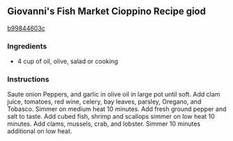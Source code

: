 ## Giovanni's Fish Market Cioppino Recipe giod

[b99844603c](http://www.chowhound.com/recipes/giovannis-fish-market-cioppino-18696)

### Ingredients

 - 4 cup of oil, olive, salad or cooking

### Instructions

Saute onion Peppers, and garlic in olive oil in large pot until soft. Add clam juice, tomatoes, red wine, celery, bay leaves, parsley, Oregano, and Tobasco. Simmer on medium heat 10 minutes. Add fresh ground pepper and salt to taste. Add cubed fish, shrimp and scallops simmer on low heat 10 minutes. Add clams, mussels, crab, and lobster. Simmer 10 minutes additional on low heat.